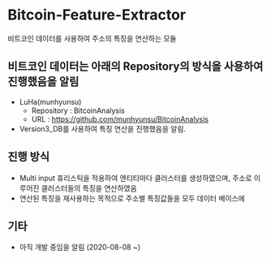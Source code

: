 # Bitcoin-Feature-Extractor
비트코인 데이터를 사용하여 주소의 특징을 연산하는 모듈

## 비트코인 데이터는 아래의 Repository의 방식을 사용하여 진행했음을 알림
- LuHa(munhyunsu)
  - Repository : BitcoinAnalysis
  - URL : https://github.com/munhyunsu/BitcoinAnalysis
- Version3_DB를 사용하여 특징 연산을 진행했음을 알림.
  
## 진행 방식
- Multi input 휴리스틱을 적용하여 엔티티마다 클러스터를 생성하였으며, 주소로 이루어진 클러스터들의 특징을 연산하였음
- 연산된 특징을 재사용하는 목적으로 주소별 특징값들을 모두 데이터 베이스에 
  
## 기타
- 아직 개발 중임을 알림 (2020-08-08 ~)
